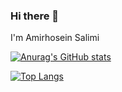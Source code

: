 ### Hi there 👋
I'm Amirhosein Salimi

[![Anurag's GitHub stats](https://github-readme-stats.vercel.app/api?username=TheSalimi&count_private=true)](https://github.com/anuraghazra/github-readme-stats)

[![Top Langs](https://github-readme-stats.vercel.app/api/top-langs/?username=TheSalimi&layout=compact)](https://github.com/anuraghazra/github-readme-stats)
